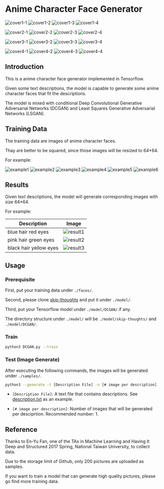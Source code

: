 # Anime Character Face Generator

![cover1-1](https://github.com/benliaowc/anime_face/blob/master/faces/0.jpg)
![cover1-2](https://github.com/benliaowc/anime_face/blob/master/faces/2.jpg)
![cover1-3](https://github.com/benliaowc/anime_face/blob/master/faces/3.jpg)
![cover1-4](https://github.com/benliaowc/anime_face/blob/master/faces/4.jpg)

![cover2-1](https://github.com/benliaowc/anime_face/blob/master/faces/5.jpg)
![cover2-2](https://github.com/benliaowc/anime_face/blob/master/faces/6.jpg)
![cover2-3](https://github.com/benliaowc/anime_face/blob/master/faces/7.jpg)
![cover2-4](https://github.com/benliaowc/anime_face/blob/master/faces/8.jpg)

![cover3-1](https://github.com/benliaowc/anime_face/blob/master/faces/9.jpg)
![cover3-2](https://github.com/benliaowc/anime_face/blob/master/faces/10.jpg)
![cover3-3](https://github.com/benliaowc/anime_face/blob/master/faces/11.jpg)
![cover3-4](https://github.com/benliaowc/anime_face/blob/master/faces/12.jpg)

![cover4-1](https://github.com/benliaowc/anime_face/blob/master/faces/13.jpg)
![cover4-2](https://github.com/benliaowc/anime_face/blob/master/faces/15.jpg)
![cover4-3](https://github.com/benliaowc/anime_face/blob/master/faces/16.jpg)
![cover4-4](https://github.com/benliaowc/anime_face/blob/master/faces/18.jpg)

## Introduction

This is a anime character face generator implemented in Tensorflow.

Given some text descriptions, the model is capable to generate some anime character faces that fit the descriptions.

The model is mixed with conditional Deep Convolutional Generative Adversarial Networks (DCGAN) and Least Squares Generative Adversarial Networks (LSGAN).

## Training Data

The training data are images of anime character faces.

Thay are better to be squared, since those images will be resized to 64*64.

For example:

![example1](https://github.com/benliaowc/anime_face/blob/master/faces/63.jpg)
![example2](https://github.com/benliaowc/anime_face/blob/master/faces/68.jpg)
![example3](https://github.com/benliaowc/anime_face/blob/master/faces/73.jpg)
![example4](https://github.com/benliaowc/anime_face/blob/master/faces/83.jpg)
![example5](https://github.com/benliaowc/anime_face/blob/master/faces/110.jpg)
![example6](https://github.com/benliaowc/anime_face/blob/master/faces/184.jpg)

## Results

Given text descriptions, the model will generate corresponding images with size 64*64.

For example:

|    Description    | Image |
| ---------- | --- |
| blue hair red eyes |  ![result1](https://github.com/benliaowc/anime_face/blob/master/samples/sample_1_1.jpg) |
| pink hair green eyes|  ![result2](https://github.com/benliaowc/anime_face/blob/master/samples/sample_2_1.jpg) |
| black hair yellow eyes |  ![result3](https://github.com/benliaowc/anime_face/blob/master/samples/sample_3_1.jpg) |

## Usage

### Prerequisite

First, put your training data under `./faces/`.

Second, please clone [skip-thoughts](https://github.com/ryankiros/skip-thoughts) and put it under `./model/`.

Third, put your Tensorflow model under `./model/DCGAN/` if any.

The directory structure under `./model/` will be `./model/skip-thoughts/` and `./model/DCGAN/`.

### Train

```bash
python3 DCGAN.py --train
```

### Test (Image Generate)

After executing the following commands, the images will be generated under `./samples/`.

```bash
python3 --generate -t [Description File] -n [# image per description]
```

* `[Description File]`: A text file that contains descriptions. See [description.txt](https://github.com/benliaowc/anime_face/blob/master/description.txt) as an example.

* `[# image per description]`: Number of images that will be generated per desciprtion. Recommended number: 1.

## Reference

Thanks to En-Yu Fan, one of the TAs in Machine Learning and Having It Deep and Structured 2017 Spring, National Taiwan University, to collect data.

Due to the storage limit of Github, only 200 pictures are uploaded as samples.

If you want to train a model that can generate high quality pictures, please go find more training data.
